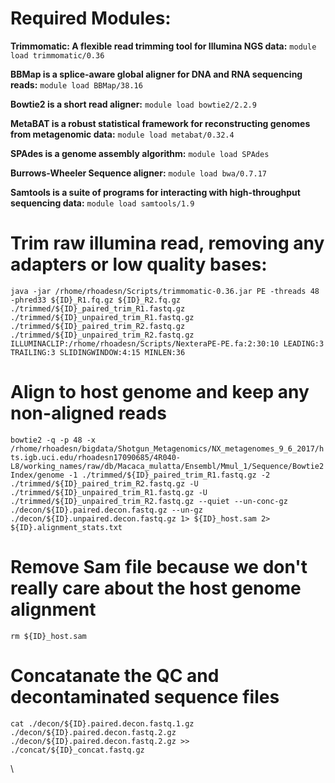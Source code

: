 # **Required Modules:**  
**Trimmomatic: A flexible read trimming tool for Illumina NGS data:**
```module load trimmomatic/0.36```

**BBMap is a splice-aware global aligner for DNA and RNA sequencing reads:**
```module load BBMap/38.16```

**Bowtie2 is a short read aligner:**
```module load bowtie2/2.2.9```

**MetaBAT is a robust statistical framework for reconstructing genomes from metagenomic data:**
```module load metabat/0.32.4```

**SPAdes is a genome assembly algorithm:**
```module load SPAdes```

**Burrows-Wheeler Sequence aligner:**
```module load bwa/0.7.17```

**Samtools is a suite of programs for interacting with high-throughput sequencing data:**
```module load samtools/1.9```  

# **Trim raw illumina read, removing any adapters or low quality bases:**  
```java -jar /rhome/rhoadesn/Scripts/trimmomatic-0.36.jar PE -threads 48 -phred33 ${ID}_R1.fq.gz ${ID}_R2.fq.gz ./trimmed/${ID}_paired_trim_R1.fastq.gz ./trimmed/${ID}_unpaired_trim_R1.fastq.gz ./trimmed/${ID}_paired_trim_R2.fastq.gz ./trimmed/${ID}_unpaired_trim_R2.fastq.gz ILLUMINACLIP:/rhome/rhoadesn/Scripts/NexteraPE-PE.fa:2:30:10 LEADING:3 TRAILING:3 SLIDINGWINDOW:4:15 MINLEN:36```

# **Align to host genome and keep any non-aligned reads**
```bowtie2 -q -p 48 -x /rhome/rhoadesn/bigdata/Shotgun_Metagenomics/NX_metagenomes_9_6_2017/hts.igb.uci.edu/rhoadesn17090685/4R040-L8/working_names/raw/db/Macaca_mulatta/Ensembl/Mmul_1/Sequence/Bowtie2Index/genome -1 ./trimmed/${ID}_paired_trim_R1.fastq.gz -2 ./trimmed/${ID}_paired_trim_R2.fastq.gz -U ./trimmed/${ID}_unpaired_trim_R1.fastq.gz -U ./trimmed/${ID}_unpaired_trim_R2.fastq.gz --quiet --un-conc-gz ./decon/${ID}.paired.decon.fastq.gz --un-gz ./decon/${ID}.unpaired.decon.fastq.gz 1> ${ID}_host.sam 2> ${ID}.alignment_stats.txt```

#  **Remove Sam file because we don't really care about the host genome alignment**
```rm ${ID}_host.sam```

# **Concatanate the QC and decontaminated sequence files**
```cat ./decon/${ID}.paired.decon.fastq.1.gz ./decon/${ID}.paired.decon.fastq.2.gz ./decon/${ID}.paired.decon.fastq.2.gz >> ./concat/${ID}_concat.fastq.gz```

\
